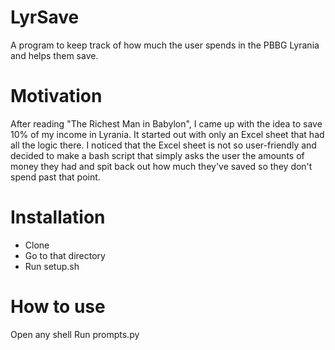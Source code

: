 # LyrSave
A program to keep track of how much the user spends in the PBBG Lyrania and helps them save.
# Motivation
After reading "The Richest Man in Babylon", I came up with the idea to save 10% of my income in Lyrania. It started out with only an 
Excel sheet that had all the logic there. I noticed that the Excel sheet is not so user-friendly and decided to make a bash script that 
simply asks the user the amounts of money they had and spit back out how much they've saved so they don't spend past that point.
# Installation
* Clone
* Go to that directory
* Run setup.sh
# How to use
Open any shell
Run prompts.py
